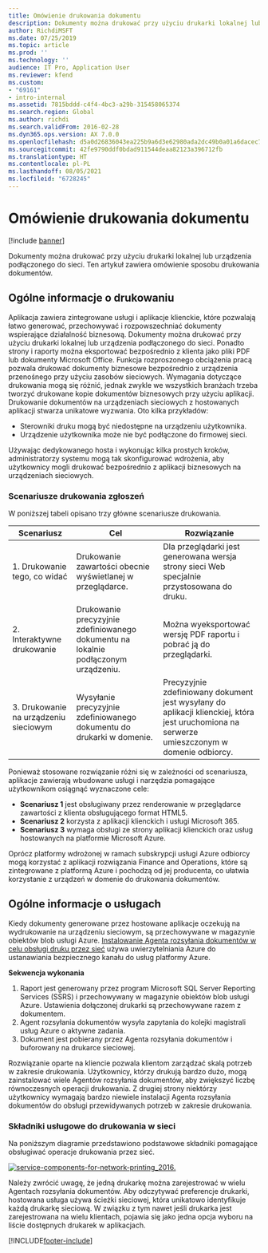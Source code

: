 ```yaml
---
title: Omówienie drukowania dokumentu
description: Dokumenty można drukować przy użyciu drukarki lokalnej lub urządzenia podłączonego do sieci. Ten artykuł zawiera omówienie sposobu drukowania dokumentów.
author: RichdiMSFT
ms.date: 07/25/2019
ms.topic: article
ms.prod: ''
ms.technology: ''
audience: IT Pro, Application User
ms.reviewer: kfend
ms.custom:
- "69161"
- intro-internal
ms.assetid: 7815bddd-c4f4-4bc3-a29b-315458065374
ms.search.region: Global
ms.author: richdi
ms.search.validFrom: 2016-02-28
ms.dyn365.ops.version: AX 7.0.0
ms.openlocfilehash: d5a0d26836043ea225b9a6d3e62980ada2dc49b0a01a6dacec739b50f28e17bd
ms.sourcegitcommit: 42fe9790ddf0bdad911544deaa82123a396712fb
ms.translationtype: HT
ms.contentlocale: pl-PL
ms.lasthandoff: 08/05/2021
ms.locfileid: "6728245"
---
```

# <a name="document-printing-overview"></a>Omówienie drukowania dokumentu

[!include [banner](../includes/banner.md)]

Dokumenty można drukować przy użyciu drukarki lokalnej lub urządzenia podłączonego do sieci. Ten artykuł zawiera omówienie sposobu drukowania dokumentów.

## <a name="printing-overview"></a>Ogólne informacje o drukowaniu

Aplikacja zawiera zintegrowane usługi i aplikacje klienckie, które pozwalają łatwo generować, przechowywać i rozpowszechniać dokumenty wspierające działalność biznesową. Dokumenty można drukować przy użyciu drukarki lokalnej lub urządzenia podłączonego do sieci. Ponadto strony i raporty można eksportować bezpośrednio z klienta jako pliki PDF lub dokumenty Microsoft Office. Funkcja rozproszonego obciążenia pracą pozwala drukować dokumenty biznesowe bezpośrednio z urządzenia przenośnego przy użyciu zasobów sieciowych. Wymagania dotyczące drukowania mogą się różnić, jednak zwykle we wszystkich branżach trzeba tworzyć drukowane kopie dokumentów biznesowych przy użyciu aplikacji. Drukowanie dokumentów na urządzeniach sieciowych z hostowanych aplikacji stwarza unikatowe wyzwania. Oto kilka przykładów:

- Sterowniki druku mogą być niedostępne na urządzeniu użytkownika.
- Urządzenie użytkownika może nie być podłączone do firmowej sieci.

Używając dedykowanego hosta i wykonując kilka prostych kroków, administratorzy systemu mogą tak skonfigurować wdrożenia, aby użytkownicy mogli drukować bezpośrednio z aplikacji biznesowych na urządzeniach sieciowych.

### <a name="application-printing-scenarios"></a>Scenariusze drukowania zgłoszeń 

W poniższej tabeli opisano trzy główne scenariusze drukowania.

| Scenariusz                        | Cel                                                      | Rozwiązanie |
|---------------------------------|-----------------------------------------------------------|----------|
| 1. Drukowanie tego, co widać        | Drukowanie zawartości obecnie wyświetlanej w przeglądarce.             | Dla przeglądarki jest generowana wersja strony sieci Web specjalnie przystosowana do druku. |
| 2. Interaktywne drukowanie         | Drukowanie precyzyjnie zdefiniowanego dokumentu na lokalnie podłączonym urządzeniu. | Można wyeksportować wersję PDF raportu i pobrać ją do przeglądarki. |
| 3. Drukowanie na urządzeniu sieciowym | Wysyłanie precyzyjnie zdefiniowanego dokumentu do drukarki w domenie.     | Precyzyjnie zdefiniowany dokument jest wysyłany do aplikacji klienckiej, która jest uruchomiona na serwerze umieszczonym w domenie odbiorcy. |

Ponieważ stosowane rozwiązanie różni się w zależności od scenariusza, aplikacje zawierają wbudowane usługi i narzędzia pomagające użytkownikom osiągnąć wyznaczone cele:

- **Scenariusz 1** jest obsługiwany przez renderowanie w przeglądarce zawartości z klienta obsługującego format HTML5.
- **Scenariusz 2** korzysta z aplikacji klienckich i usługi Microsoft 365.
- **Scenariusz 3** wymaga obsługi ze strony aplikacji klienckich oraz usług hostowanych na platformie Microsoft Azure.

Oprócz platformy wdrożonej w ramach subskrypcji usługi Azure odbiorcy mogą korzystać z aplikacji rozwiązania Finance and Operations, które są zintegrowane z platformą Azure i pochodzą od jej producenta, co ułatwia korzystanie z urządzeń w domenie do drukowania dokumentów.

## <a name="service-overview"></a>Ogólne informacje o usługach
Kiedy dokumenty generowane przez hostowane aplikacje oczekują na wydrukowanie na urządzeniu sieciowym, są przechowywane w magazynie obiektów blob usługi Azure. [Instalowanie Agenta rozsyłania dokumentów w celu obsługi druku przez sieć](install-document-routing-agent.md) używa uwierzytelniania Azure do ustanawiania bezpiecznego kanału do usług platformy Azure.

**Sekwencja wykonania**

1. Raport jest generowany przez program Microsoft SQL Server Reporting Services (SSRS) i przechowywany w magazynie obiektów blob usługi Azure. Ustawienia dołączonej drukarki są przechowywane razem z dokumentem.
2. Agent rozsyłania dokumentów wysyła zapytania do kolejki magistrali usług Azure o aktywne zadania.
3. Dokument jest pobierany przez Agenta rozsyłania dokumentów i buforowany na drukarce sieciowej.

Rozwiązanie oparte na kliencie pozwala klientom zarządzać skalą potrzeb w zakresie drukowania. Użytkownicy, którzy drukują bardzo dużo, mogą zainstalować wiele Agentów rozsyłania dokumentów, aby zwiększyć liczbę równoczesnych operacji drukowania. Z drugiej strony niektórzy użytkownicy wymagają bardzo niewiele instalacji Agenta rozsyłania dokumentów do obsługi przewidywanych potrzeb w zakresie drukowania.

### <a name="service-components-for-network-printing"></a>Składniki usługowe do drukowania w sieci

Na poniższym diagramie przedstawiono podstawowe składniki pomagające obsługiwać operacje drukowania przez sieć.

[![service-components-for-network-printing\_2016.](./media/service-components-for-network-printing_2016.png)](./media/service-components-for-network-printing_2016.png)

Należy zwrócić uwagę, że jedną drukarkę można zarejestrować w wielu Agentach rozsyłania dokumentów. Aby odczytywać preferencje drukarki, hostowana usługa używa ścieżki sieciowej, która unikatowo identyfikuje każdą drukarkę sieciową. W związku z tym nawet jeśli drukarka jest zarejestrowana na wielu klientach, pojawia się jako jedna opcja wyboru na liście dostępnych drukarek w aplikacjach.


[!INCLUDE[footer-include](../../../includes/footer-banner.md)]